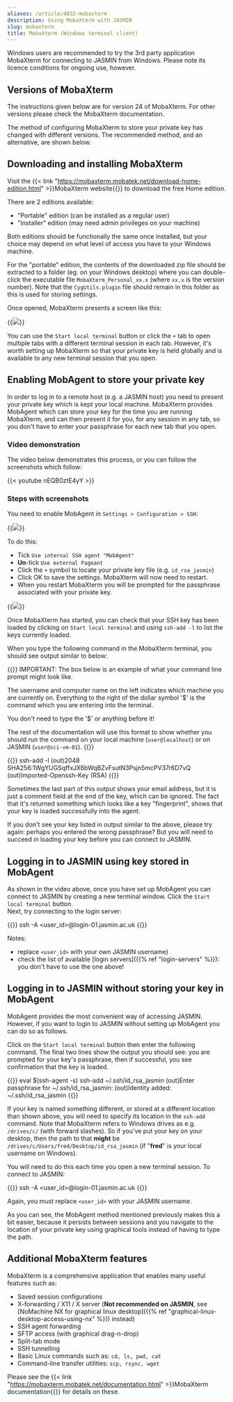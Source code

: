 ```yaml
---
aliases: /article/4832-mobaxterm
description: Using MobaXterm with JASMIN
slug: mobaxterm
title: MobaXterm (Windows terminal client)
---
```


Windows users are recommended to try the 3rd party application MobaXterm for
connecting to JASMIN from Windows.
Please note its licence conditions for ongoing use, however.

## Versions of MobaXterm

The instructions given below are for version 24 of MobaXterm. For other
versions please check the MobaXterm documentation.

The method of configuring MobaXterm to store your private key has changed with
different versions. The recommended method, and an alternative, are shown
below.

## Downloading and installing MobaXterm

Visit the {{< link "https://mobaxterm.mobatek.net/download-home-edition.html" >}}MobaXterm website{{</link>}}
to download the free Home edition.

There are 2 editions available:

- "Portable" edition (can be installed as a regular user)
- "Installer" edition (may need admin privileges on your machine)

Both editions should be functionally the same once installed, but your choice
may depend on what level of access you have to your Windows machine.

For the "portable" edition, the contents of the downloaded zip file should be
extracted to a folder (eg. on your Windows desktop) where you can double-click
the executable file `MobaXterm_Personal_xx.x` (where `xx.x` is the version
number). Note that the `CygUtils.plugin` file should remain in this folder as
this is used for storing settings.

Once opened, MobaXterm presents a screen like this:

{{<image src="img/docs/mobaxterm/initial-screen.png" caption="MobaXterm's initial screen">}}

You can use the `Start local terminal` button or click the `+` tab to open
multiple tabs with a different terminal session in each tab. However, it's
worth setting up MobaXterm so that your private key is held globally and
is available to any new terminal session that you open.

## Enabling MobAgent to store your private key

In order to log in to a remote host (e.g. a JASMIN host) you need to present
your private key which is kept your local machine. MobaXterm provides MobAgent
which can store your key for the time you are running MobaXterm, and can then
present it for you, for any session in any tab, so you don't have to enter your
passphrase for each new tab that you open.

### Video demonstration

The video below demonstrates this process, or you can follow the screenshots
which follow:

{{< youtube nEQB0ztE4yY >}}

### Steps with screenshots

You need to enable MobAgent in `Settings > Configuration > SSH`:

{{<image src="img/docs/mobaxterm/ssh-configuration.png" caption="SSH Configuration tab">}}

To do this:

- Tick `Use internal SSH agent "MobAgent"`
- **Un**-tick `Use external Pageant`
- Click the `+` symbol to locate your private key file (e.g. `id_rsa_jasmin`)
- Click OK to save the settings. MobaXterm will now need to restart.
- When you restart MobaXterm you will be prompted for the passphrase associated with your private key.

{{<image src="img/docs/mobaxterm/passphrase-prompt.png" caption="Private key passphrase prompt">}}

Once MobaXterm has started, you can check that your SSH key has been loaded by
clicking on `Start local terminal` and using `ssh-add -l` to list the keys currently loaded.

When you type the following command in the MobaXterm terminal, you should see output similar to below:

{{<alert type="info">}}
IMPORTANT: The box below is an example of what your command line prompt
might look like.

The username and computer name on the left indicates which machine you are
currently on. Everything to the right of the dollar symbol '$' is the command
which you are entering into the terminal.

You don't need to type the '$' or anything before it!

The rest of the documentation will use this format to show whether you should
run the command on your local machine (`user@localhost`) or on JASMIN (`user@sci-vm-01`).
{{</alert>}}

{{<command user="user" host="mobaxterm">}}
ssh-add -l
(out)2048 SHA256:1WgYUGSqffxJX6bWqBZvFsutN3Psjn5mcPV37r6D7vQ
(out)Imported-Openssh-Key (RSA)
{{</command>}}

Sometimes the last part of this output shows your email address, but it is
just a comment field at the end of the key, which can be ignored. The fact
that it's returned something which looks like a key "fingerprint", shows that your key is loaded successfully into the agent.

If you don't see your key listed in output similar to the above, please try
again: perhaps you entered the wrong passphrase? But you will need to succeed
in loading your key before you can connect to JASMIN.

## Logging in to JASMIN using key stored in MobAgent

As shown in the video above, once you have set up MobAgent you can connect to
JASMIN by creating a new terminal window. Click the `Start local terminal`
button.  
Next, try connecting to the login server:

{{<command user="user" host="mobaxterm">}}
ssh -A <user_id>@login-01.jasmin.ac.uk
{{</command>}}

Notes:

- replace `<user_id>` with your own JASMIN username)
- check the list of available [login servers]({{% ref "login-servers" %}}): you don't have to use the one above!

## Logging in to JASMIN without storing your key in MobAgent

MobAgent provides the most convenient way of accessing JASMIN. However, if you
want to login to JASMIN without setting up MobAgent you can do so as follows.

Click on the `Start local terminal` button then enter the following command. The final two lines show the output you should see: you are prompted for your key's passphrase, then if successful, you see confirmation that the key is loaded.

{{<command user="user" host="mobaxterm">}}
eval $(ssh-agent -s)
ssh-add ~/.ssh/id_rsa_jasmin
(out)Enter passphrase for ~/.ssh/id_rsa_jasmin:
(out)Identity added: ~/.ssh/id_rsa_jasmin
{{</command>}}

If your key is named something different, or stored at a different location
than shown above, you will need to specify its location in the `ssh-add`
command. Note that MobaXterm refers to Windows drives as e.g. `/drives/c/`
(with forward slashes). So if you've put your key on your desktop, then the
path to that **might** be `/drives/c/Users/fred/Desktop/id_rsa_jasmin` (if "**fred**"
is your local username on Windows).

You will need to do this each time you open a new terminal session. To connect
to JASMIN:

{{<command user="user" host="mobaxterm">}}
ssh -A <user_id>@login-01.jasmin.ac.uk
{{</command>}}

Again, you must replace `<user_id>` with your JASMIN username.

As you can see, the MobAgent method mentioned previously makes this a bit
easier, because it persists between sessions and you navigate to the location
of your private key using graphical tools instead of having to type the path.

## Additional MobaXterm features

MobaXterm is a comprehensive application that enables many useful features
such as:

- Saved session configurations
- X-forwarding / X11 / X server (**Not recommended on JASMIN**, see [NoMachine NX for graphical linux desktop]({{% ref "graphical-linux-desktop-access-using-nx" %}}) instead)
- SSH agent forwarding
- SFTP access (with graphical drag-n-drop)
- Split-tab mode
- SSH tunnelling
- Basic Linux commands such as: `cd, ls, pwd, cat`
- Command-line transfer utilities: `scp, rsync, wget`

Please see the {{< link "https://mobaxterm.mobatek.net/documentation.html" >}}MobaXterm documentation{{</link>}} for details
on these.
